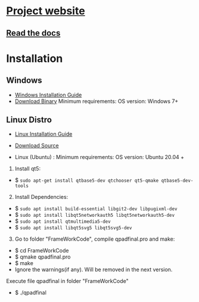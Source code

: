 # [Project website](https://udaanproject.org)
## [Read the docs](https://posteditingtool.readthedocs.io/en/latest/)


# Installation

## Windows 
- [Windows Installation Guide](https://docs.google.com/document/d/16P1UZ2t1Dd8qhAsl2UqL5hTkrsOkBJqr/edit)
- [Download Binary](https://www.cse.iitb.ac.in/~ayusham/Udaan-Windows-v4.0.zip)
Minimum requirements:
OS version: Windows 7+

## Linux Distro
- [Linux Installation Guide](https://docs.google.com/document/d/15PbeYfdMl1eMypAMoqibG6Z5dxipfx_aZBSAhifTlec/edit)
- [Download Source](https://www.cse.iitb.ac.in/~ayusham/Udaan-Linux-v4.0.tar.xz)

- Linux (Ubuntu) : Minimum requirements: OS version: Ubuntu 20.04 +

1. Install qt5:
- $ `sudo apt-get install qtbase5-dev qtchooser qt5-qmake qtbase5-dev-tools`

2. Install Dependencies:
- $ `sudo apt install build-essential libgit2-dev libpugixml-dev`
- $ `sudo apt install libqt5networkauth5 libqt5networkauth5-dev`
- $ `sudo apt install qtmultimedia5-dev`
- $ `sudo apt install libqt5svg5 libqt5svg5-dev`


3. Go to folder "FrameWorkCode", compile qpadfinal.pro and make:
- $ cd FrameWorkCode
- $ qmake qpadfinal.pro
- $ make
- Ignore the warnings(if any). Will be removed in the next version.


Execute file qpadfinal in folder "FrameWorkCode"
- $ ./qpadfinal
